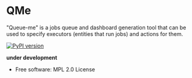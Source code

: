 # QMe

"Queue-me" is a jobs queue and dashboard generation tool that can be used
to specify executors (entities that run jobs) and actions for them.

[![PyPI version](https://badge.fury.io/py/qme.svg)](https://badge.fury.io/py/qme)

**under development**

 * Free software: MPL 2.0 License
